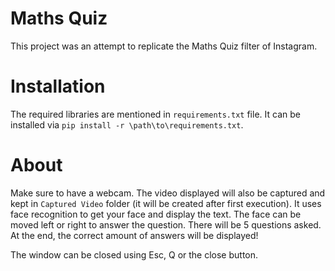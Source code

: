 # Maths Quiz
  This project was an attempt to replicate the Maths Quiz filter of Instagram.

# Installation
  The required libraries are mentioned in `requirements.txt` file. It can be installed via `pip install -r \path\to\requirements.txt`.

# About
  Make sure to have a webcam. The video displayed will also be captured and kept in `Captured Video` folder (it will be created after first execution).
  It uses face recognition to get your face and display the text. The face can be moved left or right to answer the question. There will be 5 questions asked.
  At the end, the correct amount of answers will be displayed!
  
  
  The window can be closed using Esc, Q or the close button.
